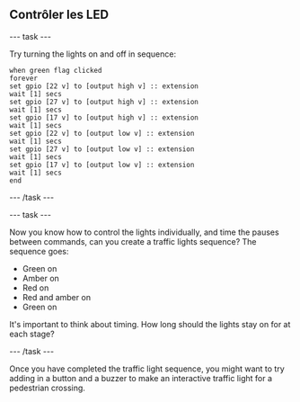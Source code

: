 ## Contrôler les LED

\--- task \---

Try turning the lights on and off in sequence:

```blocks
when green flag clicked
forever
set gpio [22 v] to [output high v] :: extension
wait [1] secs
set gpio [27 v] to [output high v] :: extension
wait [1] secs
set gpio [17 v] to [output high v] :: extension
wait [1] secs
set gpio [22 v] to [output low v] :: extension
wait [1] secs
set gpio [27 v] to [output low v] :: extension
wait [1] secs
set gpio [17 v] to [output low v] :: extension
wait [1] secs
end
```

\--- /task \---

\--- task \---

Now you know how to control the lights individually, and time the pauses between commands, can you create a traffic lights sequence? The sequence goes:

- Green on
- Amber on
- Red on
- Red and amber on
- Green on

It's important to think about timing. How long should the lights stay on for at each stage?

\--- /task \---

Once you have completed the traffic light sequence, you might want to try adding in a button and a buzzer to make an interactive traffic light for a pedestrian crossing.